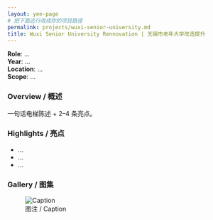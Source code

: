 ```yaml
---
layout: yee-page
# 把下面这行改成你的项目路径
permalink: projects/wuxi-senior-university.md
title: Wuxi Senior University Rennovation | 无锡市老年大学改造提升
---
```


**Role**: …  
**Year**: …  
**Location**: …  
**Scope**: …

### Overview / 概述
一句话电梯陈述 + 2–4 条亮点。

### Highlights / 亮点
- …
- …
- …

### Gallery / 图集
<figure>
  <img src="/assets/portfolio/your-slug/01.jpg" alt="Caption">
  <figcaption>图注 / Caption</figcaption>
</figure>
